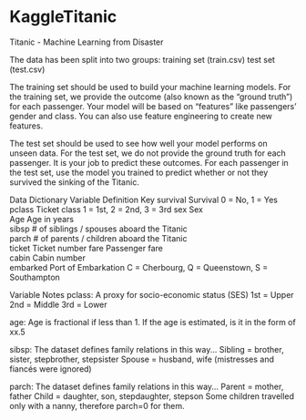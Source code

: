 # KaggleTitanic
Titanic - Machine Learning from Disaster

The data has been split into two groups:
training set (train.csv)
test set (test.csv)

The training set should be used to build your machine learning models. For the training set, we provide the outcome (also known as the “ground truth”) for each passenger. Your model will be based on “features” like passengers’ gender and class. You can also use feature engineering to create new features.

The test set should be used to see how well your model performs on unseen data. For the test set, we do not provide the ground truth for each passenger. It is your job to predict these outcomes. For each passenger in the test set, use the model you trained to predict whether or not they survived the sinking of the Titanic.

Data Dictionary
Variable	    Definition	          Key
survival	    Survival	            0 = No, 1 = Yes
pclass	      Ticket class	        1 = 1st, 2 = 2nd, 3 = 3rd
sex	          Sex	
Age	          Age in years	
sibsp	        # of siblings / spouses aboard the Titanic	
parch	        # of parents / children aboard the Titanic	
ticket	      Ticket number	
fare	        Passenger fare	
cabin	        Cabin number	
embarked	    Port of Embarkation	   C = Cherbourg, Q = Queenstown, S = Southampton

Variable Notes
pclass: A proxy for socio-economic status (SES)
1st = Upper
2nd = Middle
3rd = Lower

age: Age is fractional if less than 1. If the age is estimated, is it in the form of xx.5

sibsp: The dataset defines family relations in this way...
Sibling = brother, sister, stepbrother, stepsister
Spouse = husband, wife (mistresses and fiancés were ignored)

parch: The dataset defines family relations in this way...
Parent = mother, father
Child = daughter, son, stepdaughter, stepson
Some children travelled only with a nanny, therefore parch=0 for them.
